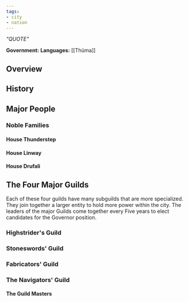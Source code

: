 ```yaml
---
tags:
- city
- nation
---
```

*"QUOTE"*

**Government:** 
**Languages:** [[Thüma]]
## Overview

## History


## Major People

### Noble Families
#### House Thunderstep
#### House Linway
#### House Drufali
## The Four Major Guilds
Each of these four guilds have many subguilds that are more specialized. They join together a larger entity to hold more power within the city. The leaders of the major Guilds come together every Five years to elect candidates for the Governor position.
### Highstrider's Guild

### Stoneswords' Guild
### Fabricators' Guild
### The Navigators' Guild
#### The Guild Masters
